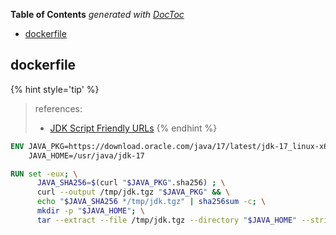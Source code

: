 <!-- START doctoc generated TOC please keep comment here to allow auto update -->
<!-- DON'T EDIT THIS SECTION, INSTEAD RE-RUN doctoc TO UPDATE -->
**Table of Contents**  *generated with [DocToc](https://github.com/thlorenz/doctoc)*

- [dockerfile](#dockerfile)

<!-- END doctoc generated TOC please keep comment here to allow auto update -->


## dockerfile

{% hint style='tip' %}
> references:
> - [JDK Script Friendly URLs](https://www.oracle.com/java/technologies/jdk-script-friendly-urls/)
{% endhint %}

```dockerfile
ENV JAVA_PKG=https://download.oracle.com/java/17/latest/jdk-17_linux-x64_bin.tar.gz \
    JAVA_HOME=/usr/java/jdk-17

RUN set -eux; \
      JAVA_SHA256=$(curl "$JAVA_PKG".sha256) ; \
      curl --output /tmp/jdk.tgz "$JAVA_PKG" && \
      echo "$JAVA_SHA256 */tmp/jdk.tgz" | sha256sum -c; \
      mkdir -p "$JAVA_HOME"; \
      tar --extract --file /tmp/jdk.tgz --directory "$JAVA_HOME" --strip-components 1
```
